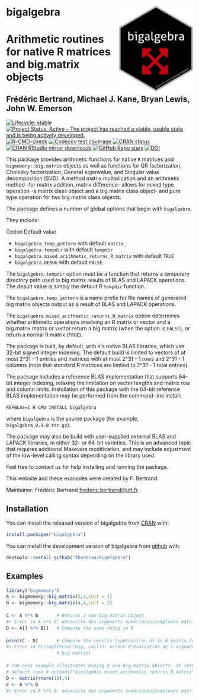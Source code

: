<!-- README.md is generated from README.Rmd. Please edit that file -->



# bigalgebra <img src="man/figures/logo.png" align="right" width="200"/>

# Arithmetic routines for native R matrices and big.matrix objects
## Frédéric Bertrand, Michael J. Kane, Bryan Lewis, John W. Emerson


<!-- badges: start -->
[![Lifecycle: stable](https://img.shields.io/badge/lifecycle-stable-green.svg)](https://lifecycle.r-lib.org/articles/stages.html)
[![Project Status: Active – The project has reached a stable, usable state and is being actively developed.](https://www.repostatus.org/badges/latest/active.svg)](https://www.repostatus.org/#active)
[![R-CMD-check](https://github.com/fbertran/bigalgebra/workflows/R-CMD-check/badge.svg)](https://github.com/fbertran/bigalgebra/actions)
[![Codecov test coverage](https://codecov.io/gh/fbertran/bigalgebra/branch/master/graph/badge.svg)](https://codecov.io/gh/fbertran/bigalgebra?branch=master)
[![CRAN status](https://www.r-pkg.org/badges/version/bigalgebra)](https://cran.r-project.org/package=bigalgebra)
[![CRAN RStudio mirror downloads](https://cranlogs.r-pkg.org/badges/bigalgebra)](https://cran.r-project.org/package=bigalgebra)
[![GitHub Repo stars](https://img.shields.io/github/stars/fbertran/bigalgebra?style=social)](https://github.com/fbertran/bigalgebra)
[![DOI](https://zenodo.org/badge/353292865.svg)](https://zenodo.org/badge/latestdoi/353292865)

<!-- badges: end -->

This package provides arithmetic functions for native `R` matrices and `bigmemory::big.matrix` objects  as well as functions for QR factorization, Cholesky factorization, General eigenvalue, and Singular value decomposition (SVD). A method matrix multiplication and an arithmetic method -for matrix addition, matrix difference- allows for mixed type operation -a matrix class object and a big.matrix class object- and pure type operation for two big.matrix class objects.


The package defines a number of global options that begin with `bigalgebra`.

They include:

Option  Default value
* `bigalgebra.temp_pattern` with default `matrix_`
* `bigalgebra.tempdir` with default `tempdir`
* `bigalgebra.mixed_arithmetic_returns_R_matrix` with default `TRUE`
* `bigalgebra.DEBUG` with default `FALSE`

The `bigalgebra.tempdir` option must be a function that returns
a temporary directory path used to big matrix results of BLAS and
LAPACK operations. The deault value is simply the default R `tempdir`
function.

The `bigalgebra.temp_pattern` is a name prefix for file names of generated
big matrix objects output as a result of BLAS and LAPACK operations.

The `bigalgebra.mixed_arithmetic_returns_R_matrix` option determines
whether arithmetic operations involving an R matrix or vector and a big.matrix
matrix or vector return a big matrix (when the option is `FALSE`), or
return a normal R matrix (`TRUE`).

The package is built, by default, with `R`'s native BLAS libraries, which use
32-bit signed integer indexing. The default build is limited to vectors of at
most 2^31 - 1 entries and matrices with at most 2^31 - 1 rows and 2^31 - 1
columns (note that standard R matrices are limtied to 2^31 - 1 total entries).

The package includes a reference BLAS implementation that supports 64-bit
integer indexing, relaxing the limitation on vector lengths and matrix
row and column limits. Installation of this package with the 64-bit reference
BLAS implementation may be performed from the command-line install:

`REFBLAS=1 R CMD INSTALL bigalgebra`

where `bigalgebra` is the source package (for example, `bigalgebra_0.9.0.tar.gz`).

The package may also be build with user-supplied external BLAS and LAPACK
libraries, in either 32- or 64-bit varieties. This is an advanced topic
that requires additional Makevars modification, and may include adjustment
of the low-level calling syntax depending on the library used.

Feel free to contact us for help installing and running the package.


This website and these examples were created by F. Bertrand.

Maintainer: Frédéric Bertrand <frederic.bertrand@utt.fr>.


## Installation

You can install the released version of bigalgebra from [CRAN](https://CRAN.R-project.org) with:


```r
install.packages("bigalgebra")
```

You can install the development version of bigalgebra from [github](https://github.com) with:


```r
devtools::install_github("fbertran/bigalgebra")
```


## Examples


```r
library("bigmemory")
A <- bigmemory::big.matrix(5,4,init = 1)
B <- bigmemory::big.matrix(4,4,init = 2)

C <- A %*% B       # Returns a new big.matrix object
#> Error in A %*% B: nécessite des arguments numériques/complexes matrice/vecteur
D <- A[] %*% B[]   # Compute the same thing in R

print(C - D)       # Compare the results (subtraction of an R matrix from a
#> Error in h(simpleError(msg, call)): erreur d'évaluation de l'argument 'x' lors de la sélection d'une méthode pour la fonction 'print' : argument non numérique pour un opérateur binaire
                   # big.matrix)

# The next example illustrates mixing R and big.matrix objects. It returns by
# default (see # options("bigalgebra.mixed_arithmetic_returns_R_matrix")
D <- matrix(rnorm(16),4)
E <- A %*% D
#> Error in A %*% D: nécessite des arguments numériques/complexes matrice/vecteur
```

